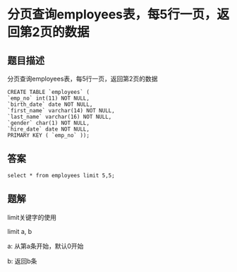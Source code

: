 <!--
 * @Author: your name
 * @Date: 2020-09-21 17:24:24
 * @LastEditTime: 2020-09-29 10:35:25
 * @LastEditors: Please set LastEditors
 * @Description: In User Settings Edit
 * @FilePath: \database-sql-combat\55. 分页查询employees表.md
-->

# 分页查询employees表，每5行一页，返回第2页的数据

## 题目描述

分页查询employees表，每5行一页，返回第2页的数据

``` mysql
CREATE TABLE `employees` (
`emp_no` int(11) NOT NULL,
`birth_date` date NOT NULL,
`first_name` varchar(14) NOT NULL,
`last_name` varchar(16) NOT NULL,
`gender` char(1) NOT NULL,
`hire_date` date NOT NULL,
PRIMARY KEY ( `emp_no` ));
```

## 答案

``` mysql
select * from employees limit 5,5;
```

## 题解

limit关键字的使用 

limit a, b

a: 从第a条开始，默认0开始

b: 返回b条
